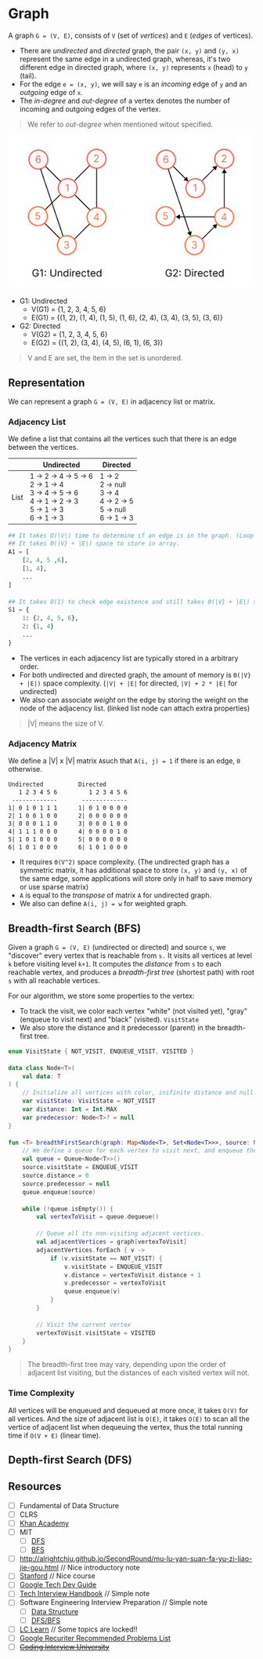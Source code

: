 # Graph
A graph `G = (V, E)`, consists of `V` (set of *vertices*) and `E` (*edges* of vertices). 

* There are *undirected* and *directed* graph, the pair `(x, y)` and `(y, x)` represent the same edge in a undirected graph, whereas, it's two different edge in directed graph, where `(x, y)` represents `x` (head) to `y` (tail). 
* For the edge `e = (x, y)`, we will say `e` is an *incoming* edge of `y` and an *outgoing* edge of `x`.
* The *in-degree* and *out-degree* of a vertex denotes the number of incoming and outgoing edges of the vertex. 

> We refer to *out-degree* when mentioned witout specified.

![Graph](../media/graph.png)

* G1: Undirected 
    * V(G1) = {1, 2, 3, 4, 5, 6}
    * E(G1) = {(1, 2), (1, 4), (1, 5), (1, 6), (2, 4), (3, 4), (3, 5), (3, 6)}
* G2: Directed
    * V(G2) = {1, 2, 3, 4, 5, 6}
    * E(G2) = {(1, 2), (3, 4), (4, 5), (6, 1), (6, 3)}

> V and E are set, the item in the set is unordered.

## Representation
We can represent a graph `G = (V, E)` in adjacency list or matrix.

### Adjacency List
We define a list that contains all the vertices such that there is an edge between the vertices.

|      | Undirected                                                                                                 | Directed                                                                 |
|------|------------------------------------------------------------------------------------------------------------|--------------------------------------------------------------------------|
| List | 1 -> 2 -> 4 -> 5 -> 6<br>2 -> 1 -> 4<br>3 -> 4 -> 5 -> 6<br>4 -> 1 -> 2 -> 3<br>5 -> 1 -> 3<br>6 -> 1 -> 3 | 1 -> 2<br>2 -> null<br>3 -> 4<br>4 -> 2 -> 5<br>5 -> null<br>6 -> 1 -> 3 |

```python
## It takes Ω(|V|) time to determine if an edge is in the graph. (Loop for each vertices)
## It takes Θ(|V} + |E|) space to store in array.
A1 = [
    [2, 4, 5 ,6],
    [1, 4],
    ...
]

## It takes O(1) to check edge existence and still takes Θ(|V} + |E|) space to store in hash table.
S1 = {
    1: {2, 4, 5, 6},
    2: {1, 4}
    ...
}
```

* The vertices in each adjacency list are typically stored in a arbitrary order.
* For both undirected and directed graph, the amount of memory is `Θ(|V} + |E|)` space complexity. (`|V| + |E|` for directed, `|V| + 2 * |E|` for undirected)
* We also can associate *weight* on the edge by storing the weight on the node of the adjacency list. (linked list node can attach extra properties)

> |V| means the size of V.

### Adjacency Matrix
We define a |V| x |V| matrix `A`such that `A(i, j) = 1` if there is an edge, `0` otherwise.

```
Undirected          Directed
   1 2 3 4 5 6         1 2 3 4 5 6
 -------------       -------------
1| 0 1 0 1 1 1      1| 0 1 0 0 0 0
2| 1 0 0 1 0 0      2| 0 0 0 0 0 0
3| 0 0 0 1 1 0      3| 0 0 0 1 0 0
4| 1 1 1 0 0 0      4| 0 0 0 0 1 0
5| 1 0 1 0 0 0      5| 0 0 0 0 0 0
6| 1 0 1 0 0 0      6| 1 0 1 0 0 0
```

* It requires `Θ(V^2)` space complexity. (The undirected graph has a symmetric matrix, it has additional space to store `(x, y)` and `(y, x)` of the same edge, some applications will store only in half to save memory or use sparse matrix)
* `A` is equal to the *transpose* of matrix `A` for undirected graph.
* We also can define `A(i, j) = w` for weighted graph.

## Breadth-first Search (BFS)
Given a graph `G = (V, E)` (undirected or directed) and source `s`, we "discover" every vertex that is reachable from `s.` It visits all vertices at level `k` before visiting level `k+1`. It computes the *distance* from `s` to each reachable vertex, and produces a *breadth-first tree* (shortest path) with root `s` with all reachable vertices.

For our algorithm, we store some properties to the vertex:
* To track the visit, we color each vertex "white" (not visited yet), "gray" (enqueue to visit next) and "black" (visited). `VisitState`
* We also store the distance and it predecessor (parent) in the breadth-first tree.

```kotlin
enum VisitState { NOT_VISIT, ENQUEUE_VISIT, VISITED }

data class Node<T>(
    val data: T
) {
    // Initialize all vertices with color, inifinite distance and null predecessor.
    var visitState: VisitState = NOT_VISIT
    var distance: Int = Int.MAX
    var predecessor: Node<T>? = null
}

fun <T> breadthFirstSearch(graph: Map<Node<T>, Set<Node<T>>>, source: Node<T>) {
    // We define a queue for each vertex to visit next, and enqueue the source vertex.
    val queue = Queue<Node<T>>()
    source.visitState = ENQUEUE_VISIT
    source.distance = 0
    source.predecessor = null
    queue.enqueue(source)

    while (!queue.isEmpty()) {
        val vertexToVisit = queue.dequeue()

        // Queue all its non-visiting adjacent vertices.
        val adjacentVertices = graph[vertexToVisit]
        adjacentVertices.forEach { v ->
            if (v.visitState == NOT_VISIT) {
                v.visitState = ENQUEUE_VISIT
                v.distance = vertexToVisit.distance + 1
                v.predecessor = vertexToVisit
                queue.enqueue(v)
            }
        }

        // Visit the current vertex
        vertexToVisit.visitState = VISITED
    }
}
```

> The breadth-first tree may vary, depending upon the order of adjacent list visiting, but the distances of each visited vertex will not.

### Time Complexity
All vertices will be enqueued and dequeued at more once, it takes `O(V)` for all vertices. And the size of adjacent list is `O(E)`, it takes `O(E)` to scan all the vertice of adjacent list when dequeuing the vertex, thus the total running time if `O(V + E)` (linear time).

## Depth-first Search (DFS)

## Resources
- [ ] Fundamental of Data Structure
- [ ] CLRS
- [ ] [Khan Academy](https://www.khanacademy.org/computing/computer-science/algorithms/graph-representation/a/describing-graphs)
- [ ] MIT
    - [ ] [DFS](https://ocw.mit.edu/courses/6-006-introduction-to-algorithms-spring-2020/resources/lecture-10-depth-first-search/)
    - [ ] [BFS](https://ocw.mit.edu/courses/6-006-introduction-to-algorithms-spring-2020/resources/lecture-9-breadth-first-search/)
- [ ] http://alrightchiu.github.io/SecondRound/mu-lu-yan-suan-fa-yu-zi-liao-jie-gou.html // Nice introductory note
- [ ] [Stanford](http://infolab.stanford.edu/~ullman/focs/ch09.pdf) // Nice course
- [ ] [Google Tech Dev Guide](https://techdevguide.withgoogle.com/paths/data-structures-and-algorithms/#sequence-6)
- [ ] [Tech Interview Handbook](https://www.techinterviewhandbook.org/algorithms/graph/) // Simple note
- [ ] Software Engineering Interview Preparation // Simple note
    - [ ] [Data Structure](https://github.com/orrsella/soft-eng-interview-prep/blob/master/topics/data-structures.md#graphs)
    - [ ] [DFS/BFS](https://github.com/orrsella/soft-eng-interview-prep/blob/master/topics/algorithms.md#graph-algorithms)
- [ ] [LC Learn](https://leetcode.com/explore/learn/card/graph/) // Some topics are locked!!
- [ ] [Google Recuriter Recommended Problems List](https://turingplanet.org/2020/09/18/leetcode_planning_list/#Graph_Breadth-FS)
- [ ] ~~[Coding Interview University](https://github.com/jwasham/coding-interview-university#graphs)~~